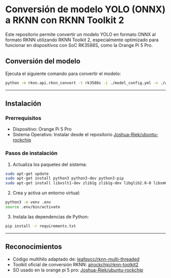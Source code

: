 # Conversión de modelo YOLO (ONNX) a RKNN con RKNN Toolkit 2

Este repositorio permite convertir un modelo YOLO en formato ONNX al formato RKNN utilizando RKNN Toolkit 2, especialmente optimizado para funcionar en dispositivos con SoC RK3588S, como la Orange Pi 5 Pro.

## Conversión del modelo

Ejecuta el siguiente comando para convertir el modelo:

```bash
python -m rknn.api.rknn_convert -t rk3588s -i ./model_config.yml -o ./weights
```

---

## Instalación

### Prerrequisitos

* Dispositivo: Orange Pi 5 Pro
* Sistema Operativo: Instalar desde el repositorio [Joshua-Riek/ubuntu-rockchip](https://github.com/Joshua-Riek/ubuntu-rockchip)

### Pasos de instalación

1. Actualiza los paquetes del sistema:

```bash
sudo apt-get update
sudo apt-get install python3 python3-dev python3-pip
sudo apt-get install libxslt1-dev zlib1g zlib1g-dev libglib2.0-0 libsm6 libgl1-mesa-glx libprotobuf-dev gcc
```

2. Crea y activa un entorno virtual:

```bash
python3 -m venv .env
source .env/bin/activate
```

3. Instala las dependencias de Python:

```bash
pip install -r requirements.txt
```

---

## Reconocimientos

* Código multihilo adaptado de: [leafqycc/rknn-multi-threaded](https://github.com/leafqycc/rknn-multi-threaded)
* Toolkit oficial de conversión RKNN: [airockchip/rknn-toolkit2](https://github.com/airockchip/rknn-toolkit2/)
* SO usado en la orange pi 5 pro: [Joshua-Riek/ubuntu-rockchip](https://github.com/Joshua-Riek/ubuntu-rockchip)

